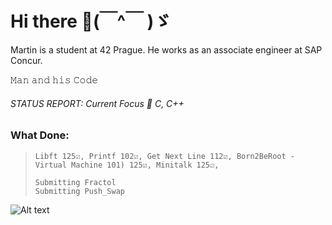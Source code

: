 
# Hi there 👋(￣^￣ )ゞ
Martin is a student at 42 Prague. He works as an associate engineer at SAP Concur.


𝙼𝚊𝚗 𝚊𝚗𝚍 𝚑𝚒𝚜 𝙲𝚘𝚍𝚎


###### _STATUS REPORT: Current Focus 🌱 C, C++_

<!--
**MTINMAN13/MTINMAN13** is a ✨ _special_ ✨ repository because its `README.md` (this file) appears on your GitHub profile.

Here are some ideas to get you started:

- 🔭 I’m currently working on ...
- 🌱 I’m currently learning ...
- 👯 I’m looking to collaborate on ...
- 🤔 I’m looking for help with ...
- 💬 Ask me about ...
- 📫 How to reach me: ...
- 😄 Pronouns: ...
///
- ⚡ Fun fact: ... i am complete degenerate, with some crazy aspirations and secret past
-->
 ### What Done:
> ```
> Libft 125☑️, Printf 102☑️, Get Next Line 112☑️, Born2BeRoot - Virtual Machine 101) 125☑️, Minitalk 125☑️,
>
> Submitting Fractol
> Submitting Push_Swap
> ```


<!--
## Projects Status 🚀

| **Done**                                       | **Todo**           |
| ---------------------------------------------- | ------------------ |
| Libft 125☑️                                    | Exam Rank 02       |
|                                                 | Minishell          |
|                                                 | Exam Rank 03       |
|                                                 | CPP-00 -> CPP-04   |
|                                                | Exam Rank 04       |
|                                                | miniRT             |
|                                                | NetPractice        |
|                                                | Exam Rank 05       |
|                                                | Webserv            |
|                                                | CPP-05 -> CPP-09   |
|                                                | Inception          |
|                                                | ft_transcendence   |
|                                                | Exam Rank 06       |
-->

<img title="a title" alt="Alt text" src="https://i.imgur.com/hbSyt0j.png">
